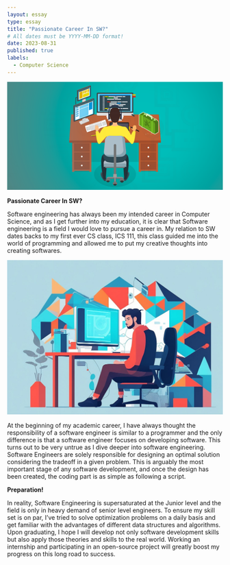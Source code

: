 ```yaml
---
layout: essay
type: essay
title: "Passionate Career In SW?"
# All dates must be YYYY-MM-DD format!
date: 2023-08-31
published: true
labels:
  - Computer Science
---
```


<img width="600px" class="img-thumbnail" src="../img/sw 1.png">

**Passionate Career In SW?**

Software engineering has always been my intended career in Computer Science, and as I get further into my education, it is clear that Software engineering is a field I would love to pursue a career in. My relation to SW dates backs to my first ever CS class, ICS 111, this class guided me into the world of programming and allowed me to put my creative thoughts into creating softwares. 

<img width="600px" class="img-thumbnail" src="../img/0_7_NJSsdx_9tS3Oie.jpg">

At the beginning of my academic career, I have always thought the responsibility of a software engineer is similar to a programmer and the only difference is that a software engineer focuses on developing software. This turns out to be very untrue as I dive deeper into software engineering. Software Engineers are solely responsible for designing an optimal solution considering the tradeoff in a given problem. This is arguably the most important stage of any software development, and once the design has been created, the coding part is as simple as following a script. 

**Preparation!**

In reality, Software Engineering is supersaturated at the Junior level and the field is only in heavy demand of senior level engineers. To ensure my skill set is on par, I’ve tried to solve optimization problems on a daily basis and get familiar with the advantages of different data structures and algorithms. Upon graduating, I hope I will develop not only software development skills but also apply those theories and skills to the real world. Working an internship and participating in an open-source project will greatly boost my progress on this long road to success. 

